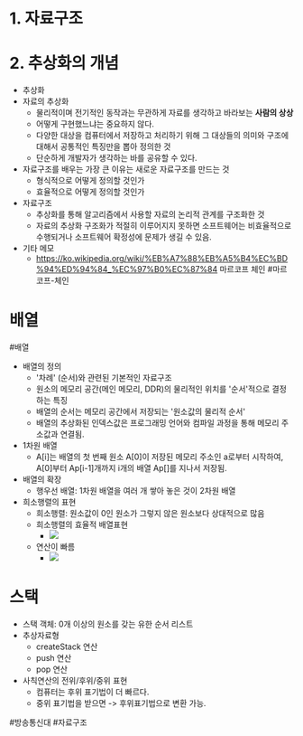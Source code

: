 # 1. 자료구조
# 2. 추상화의 개념
- 추상화
- 자료의 추상화
	- 물리적이며 전기적인 동작과는 무관하게 자료를 생각하고 바라보는 **사람의 상상**
	- 어떻게 구현했느냐는 중요하지 않다.
	- 다양한 대상을 컴퓨터에서 저장하고 처리하기 위해 그 대상들의 의미와 구조에 대해서 공통적인 특징만을 뽑아 정의한 것
	- 단순하게 개발자가 생각하는 바를 공유할 수 있다.
- 자료구조를 배우는 가장 큰 이유는 새로운 자료구조를 만드는 것
	- 형식적으로 어떻게 정의할 것인가
	- 효율적으로 어떻게 정의할 것인가
- 자료구조
	- 추상화를 통해 알고리즘에서 사용할 자료의 논리적 관계를 구조화한 것
	- 자료의 추상화 구조화가 적절히 이루어지지 못하면 소프트웨어는 비효율적으로 수행되거나 소프트웨어 확정성에 문제가 생길 수 있음.
- 기타 메모
	- https://ko.wikipedia.org/wiki/%EB%A7%88%EB%A5%B4%EC%BD%94%ED%94%84_%EC%97%B0%EC%87%84 마르코프 체인 #마르코프-체인
# 배열
#배열 
- 배열의 정의
	- '차례' (순서)와 관련된 기본적인 자료구조
	- 원소의 메모리 공간(메인 메모리, DDR)의 물리적인 위치를 '순서'적으로 결정하는 특징
	- 배열의 순서는 메모리 공간에서 저장되는 '원소값의 물리적 순서'
	- 배열의 추상화된 인덱스값은 프로그래밍 언어와 컴파일 과정을 통해 메모리 주소값과 연결됨.
- 1차원 배열
	- A[i]는 배열의 첫 번째 원소 A[0]이 저장된 메모리 주소인 a로부터 시작하여, A[0]부터 Ap[i-1]개까지 i개의 배열 Ap[]를 지나서 저장됨.
- 배열의 확장
	- 행우선 배열: 1차원 배열을 여러 개 쌓아 놓은 것이 2차원 배열
- 희소행렬의 표현
	- 희소행렬: 원소값이 0인 원소가 그렇지 않은 원소보다 상대적으로 많음
	- 희소행렬의 효율적 배열표현
		- ![](https://i.imgur.com/tB6u7Xc.png)
	- 연산이 빠름
		- ![](https://i.imgur.com/kPADYDk.png)
# 스택
- 스택 객체: 0개 이상의 원소를 갖는 유한 순서 리스트
- 추상자료형
	- createStack 연산
	- push 연산
	- pop 연산
- 사칙연산의 전위/후위/중위 표현
	- 컴퓨터는 후위 표기법이 더 빠르다.
	- 중위 표기법을 받으면 -> 후위표기법으로 변환 가능.


#방송통신대 #자료구조 